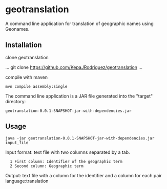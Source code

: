geotranslation
==============

A command line application for translation of geographic names using Geonames.


Installation
------------

clone geotranslation

...
git clone https://github.com/KepaJRodriguez/geotranslation
...

compile with maven


	mvn compile assembly:single


The command line application is a JAR file generated into the "target" directory:

    geotranslation-0.0.1-SNAPSHOT-jar-with-dependencies.jar


Usage
-----

	java -jar geotranslation-0.0.1-SNAPSHOT-jar-with-dependencies.jar input_file


Input format: text file with two columns separated by a tab.

      1 First column: Identifier of the geographic term
      2 Second column: Geographic term

Output: text file with a column for the identifier and a column for each pair language:translation

 